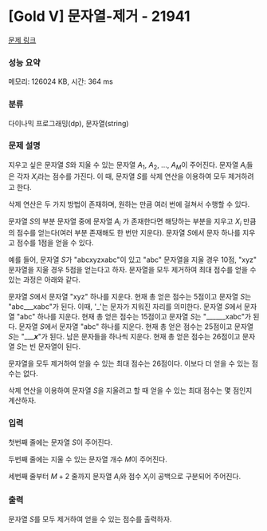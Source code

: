 # [Gold V] 문자열-제거 - 21941 

[문제 링크](https://www.acmicpc.net/problem/21941) 

### 성능 요약

메모리: 126024 KB, 시간: 364 ms

### 분류

다이나믹 프로그래밍(dp), 문자열(string)

### 문제 설명

지우고 싶은 문자열 $S$와 지울 수 있는 문자열 $A_{1}$, $A_{2}$, ..., $A_{M}$이 주어진다. 문자열 $A_{i}$들은 각자 $X_{i}$라는 점수를 가진다. 이 때, 문자열 $S$를 삭제 연산을 이용하여 모두 제거하려고 한다.

삭제 연산은 두 가지 방법이 존재하며, 원하는 만큼 여러 번에 걸쳐서 수행할 수 있다.


 문자열 $S$의 부분 문자열 중에 문자열 $A_{i}$ 가 존재한다면 해당하는 부분을 지우고 $X_{i}$ 만큼의 점수를 얻는다(여러 부분 존재해도 한 번만 지운다).
 문자열 $S$에서 문자 하나를 지우고 점수를 $1$점을 얻을 수 있다.


예를 들어, 문자열 $S$가 "abcxyzxabc"이 있고 "abc" 문자열을 지울 경우 10점, "xyz" 문자열을 지울 경우 5점을 얻는다고 하자. 문자열을 모두 제거하여 최대 점수를 얻을 수 있는 과정은 아래와 같다.


 문자열 $S$에서 문자열 "xyz" 하나를 지운다. 현재 총 얻은 점수는 5점이고 문자열 $S$는 "abc___xabc"가 된다. 이때, '_'는 문자가 지워진 자리를 의미한다.
 문자열 $S$에서 문자열 "abc" 하나를 지운다. 현재 총 얻은 점수는 15점이고 문자열 $S$는 "______xabc"가 된다.
 문자열 $S$에서 문자열 "abc" 하나를 지운다. 현재 총 얻은 점수는 25점이고 문자열 $S$는 "______x___"가 된다.
 남은 문자들을 하나씩 지운다. 현재 총 얻은 점수는 26점이고 문자열 $S$는 빈 문자열이 된다.


문자열을 모두 제거하여 얻을 수 있는 최대 점수는 26점이다. 이보다 더 얻을 수 있는 점수는 없다.

삭제 연산을 이용하여 문자열 $S$을 지울려고 할 때 얻을 수 있는 최대 점수는 몇 점인지 계산하자.
### 입력 

 첫번째 줄에는 문자열 $S$이 주어진다.

두번째 줄에는 지울 수 있는 문자열 개수 $M$이 주어진다.

세번째 줄부터 $M + 2$ 줄까지 문자열 $A_{i}$와 점수 $X_{i}$이 공백으로 구분되어 주어진다.
### 출력 

 문자열 $S$를 모두 제거하여 얻을 수 있는 점수를 출력하자.


